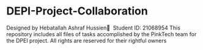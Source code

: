 # DEPI-Project-Collaboration
Designed by Hebatallah Ashraf Hussien ٍ Student ID: 21068954
This repository includes all files of tasks accomplished by the PinkTech team for the DPEI project.
All rights are reserved for their rightful owners
